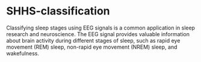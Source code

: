 # SHHS-classification
Classifying sleep stages using EEG signals is a common application in sleep research and neuroscience. The EEG signal provides valuable information about brain activity during different stages of sleep, such as rapid eye movement (REM) sleep, non-rapid eye movement (NREM) sleep, and wakefulness.

